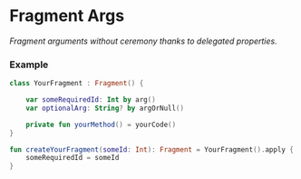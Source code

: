 # Fragment Args

*Fragment arguments without ceremony thanks to delegated properties.*

### Example

```kotlin
class YourFragment : Fragment() {

    var someRequiredId: Int by arg()
    var optionalArg: String? by argOrNull()

    private fun yourMethod() = yourCode()
}

fun createYourFragment(someId: Int): Fragment = YourFragment().apply {
    someRequiredId = someId
}
```

